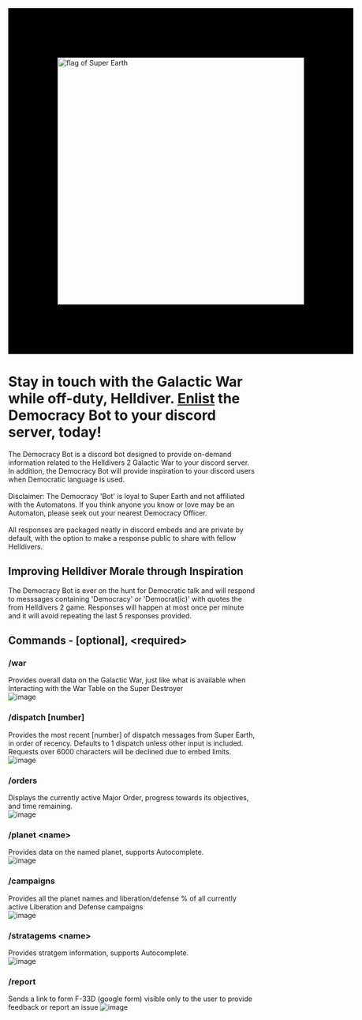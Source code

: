 <img src="https://preview.redd.it/super-earth-flag-v0-xfv7g659nazc1.png?width=1080&crop=smart&auto=webp&s=ac12e46d423022b35a2e9447a57e8f68acbaffbb" alt="flag of Super Earth" width="500" style="border:100px solid black"/>

# Stay in touch with the Galactic War while off-duty, Helldiver. [Enlist](https://discord.com/oauth2/authorize?client_id=1244326476942409911) the Democracy Bot to your discord server, today!

The Democracy Bot is a discord bot designed to provide on-demand information related to the Helldivers 2 Galactic War to your discord server. In addition, the Democracy Bot will provide inspiration to your discord users when Democratic language is used.<br/><br/>
Disclaimer: The Democracy 'Bot' is loyal to Super Earth and not affiliated with the Automatons. If you think anyone you know or love may be an Automaton, please seek out your nearest Democracy Officer.
<br/><br/>
All responses are packaged neatly in discord embeds and are private by default, with the option to make a response public to share with fellow Helldivers.
## Improving Helldiver Morale through Inspiration
The Democracy Bot is ever on the hunt for Democratic talk and will respond to messsages containing 'Democracy' or 'Democrat(ic)' with quotes the from Helldivers 2 game. Responses will happen at most once per minute and it will avoid repeating the last 5 responses provided.

## Commands - [optional], \<required\>
### /war
Provides overall data on the Galactic War, just like what is available when Interacting with the War Table on the Super Destroyer<br/>
![image](https://github.com/user-attachments/assets/a06fa2cc-d694-4492-a4ea-7c4d3d195315)

### /dispatch [number]
Provides the most recent [number] of dispatch messages from Super Earth, in order of recency. Defaults to 1 dispatch unless other input is included. Requests over 6000 characters will be declined due to embed limits. <br/>
![image](https://github.com/user-attachments/assets/270c79b2-00b0-49b0-9095-0f490d77aaf0)

### /orders
Displays the currently active Major Order, progress towards its objectives, and time remaining.<br/>
![image](https://github.com/user-attachments/assets/e118b982-125e-4407-8a8f-86fcb453cf27)

### /planet \<name\>
Provides data on the named planet, supports Autocomplete.<br/>
![image](https://github.com/user-attachments/assets/bd6cf82d-1f9b-44a9-8f3c-5fa4e0934863)

### /campaigns
Provides all the planet names and liberation/defense % of all currently active Liberation and Defense campaigns <br/>
![image](https://github.com/user-attachments/assets/231a7e98-242a-4200-bfe1-10c2d481fbce)

### /stratagems \<name\>
Provides stratgem information, supports Autocomplete.<br/>
![image](https://github.com/user-attachments/assets/507199c7-3f7e-402d-ab54-19a673803ce2)

### /report
Sends a link to form F-33D (google form) visible only to the user to provide feedback or report an issue
![image](https://github.com/user-attachments/assets/dacfc1a7-7c8d-43a6-9de0-4423074fcfa0)

